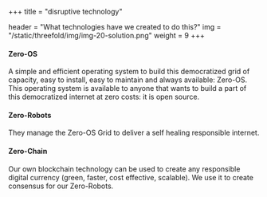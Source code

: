 +++
title = "disruptive technology"

header = "What technologies have we created to do this?"
img = "/static/threefold/img/img-20-solution.png"
weight = 9
+++
#### Zero-OS

A simple and efficient operating system to build this democratized grid of capacity, easy to install, easy to maintain and always available: Zero-OS.  This operating system is available to anyone that wants to build a part of this democratized internet at zero costs: it is open source.


#### Zero-Robots

They manage the Zero-OS Grid to deliver a self healing responsible internet.

#### Zero-Chain

Our own blockchain technology can be used to create any responsible digital currency (green, faster, cost effective, scalable).  We use it to create consensus for our Zero-Robots.
